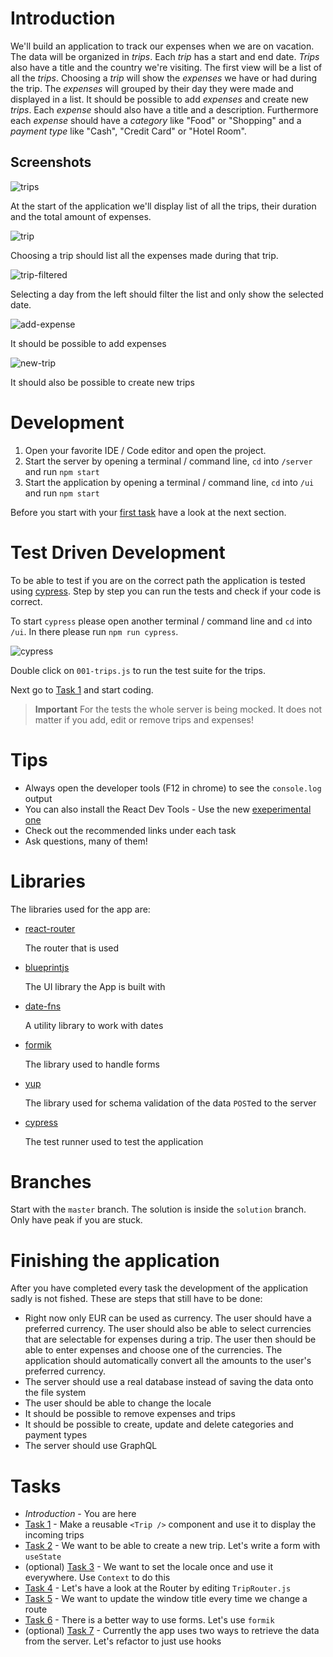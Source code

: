 # Introduction

We'll build an application to track our expenses when we are on vacation. The data will be organized in _trips_. Each _trip_ has a start and end date. _Trips_ also have a title and the country we're visiting. The first view will be a list of all the _trips_. Choosing a _trip_ will show the _expenses_ we have or had during the trip. The _expenses_ will grouped by their day they were made and displayed in a list. It should be possible to add _expenses_ and create new _trips_. Each _expense_ should also have a title and a description. Furthermore each _expense_ should have a _category_ like "Food" or "Shopping" and a _payment type_ like "Cash", "Credit Card" or "Hotel Room".

## Screenshots

![trips](https://raw.githubusercontent.com/ankri/react-workshop/master/tasks/screenshots/trips.png)

At the start of the application we'll display list of all the trips, their duration and the total amount of expenses.

![trip](https://raw.githubusercontent.com/ankri/react-workshop/master/tasks/screenshots/trip.png)

Choosing a trip should list all the expenses made during that trip.

![trip-filtered](https://raw.githubusercontent.com/ankri/react-workshop/master/tasks/screenshots/trip-filtered.png)

Selecting a day from the left should filter the list and only show the selected date.

![add-expense](https://raw.githubusercontent.com/ankri/react-workshop/master/tasks/screenshots/new-expense.png)

It should be possible to add expenses

![new-trip](https://raw.githubusercontent.com/ankri/react-workshop/master/tasks/screenshots/new-trip.png)

It should also be possible to create new trips

# Development

1. Open your favorite IDE / Code editor and open the project.
2. Start the server by opening a terminal / command line, `cd` into `/server` and run `npm start`
3. Start the application by opening a terminal / command line, `cd` into `/ui` and run `npm start`

Before you start with your [first task](https://github.com/ankri/react-workshop/blob/master/tasks/Task-1.md) have a look at the next section.

# Test Driven Development

To be able to test if you are on the correct path the application is tested using [cypress](https://docs.cypress.io/api/api/table-of-contents.html). Step by step you can run the tests and check if your code is correct.

To start `cypress` please open another terminal / command line and `cd` into `/ui`. In there please run `npm run cypress`.

![cypress](https://raw.githubusercontent.com/ankri/react-workshop/master/tasks/screenshots/cypress.png)

Double click on `001-trips.js` to run the test suite for the trips.

Next go to [Task 1](https://github.com/ankri/react-workshop/blob/master/tasks/Task-1.md) and start coding.

> **Important** For the tests the whole server is being mocked. It does not matter if you add, edit or remove trips and expenses!

# Tips

- Always open the developer tools (F12 in chrome) to see the `console.log` output
- You can also install the React Dev Tools - Use the new [exeperimental one](https://github.com/bvaughn/react-devtools-experimental)
- Check out the recommended links under each task
- Ask questions, many of them!

# Libraries

The libraries used for the app are:

- [react-router](https://reacttraining.com/react-router/web/guides/quick-start)

  The router that is used

- [blueprintjs](https://blueprintjs.com/docs)

  The UI library the App is built with

- [date-fns](https://date-fns.org/docs/Getting-Started)

  A utility library to work with dates

- [formik](https://jaredpalmer.com/formik/docs/overview)

  The library used to handle forms

- [yup](https://github.com/jquense/yup)

  The library used for schema validation of the data `POST`ed to the server

- [cypress](https://docs.cypress.io/guides/overview/why-cypress.html)

  The test runner used to test the application

# Branches

Start with the `master` branch. The solution is inside the `solution` branch. Only have peak if you are stuck.

# Finishing the application

After you have completed every task the development of the application sadly is not fished. These are steps that still have to be done:

- Right now only EUR can be used as currency. The user should have a preferred currency. The user should also be able to select currencies that are selectable for expenses during a trip. The user then should be able to enter expenses and choose one of the currencies. The application should automatically convert all the amounts to the user's preferred currency.
- The server should use a real database instead of saving the data onto the file system
- The user should be able to change the locale
- It should be possible to remove expenses and trips
- It should be possible to create, update and delete categories and payment types
- The server should use GraphQL

# Tasks

- _Introduction_ - You are here
- [Task 1](https://github.com/ankri/react-workshop/blob/master/tasks/Task-1.md) - Make a reusable `<Trip />` component and use it to display the incoming trips
- [Task 2](https://github.com/ankri/react-workshop/blob/master/tasks/Task-2.md) - We want to be able to create a new trip. Let's write a form with `useState`
- (optional) [Task 3](https://github.com/ankri/react-workshop/blob/master/tasks/Task-3.md) - We want to set the locale once and use it everywhere. Use `Context` to do this
- [Task 4](https://github.com/ankri/react-workshop/blob/master/tasks/Task-4.md) - Let's have a look at the Router by editing `TripRouter.js`
- [Task 5](https://github.com/ankri/react-workshop/blob/master/tasks/Task-5.md) - We want to update the window title every time we change a route
- [Task 6](https://github.com/ankri/react-workshop/blob/master/tasks/Task-6.md) - There is a better way to use forms. Let's use `formik`
- (optional) [Task 7](https://github.com/ankri/react-workshop/blob/master/tasks/Task-7.md) - Currently the app uses two ways to retrieve the data from the server. Let's refactor to just use hooks
